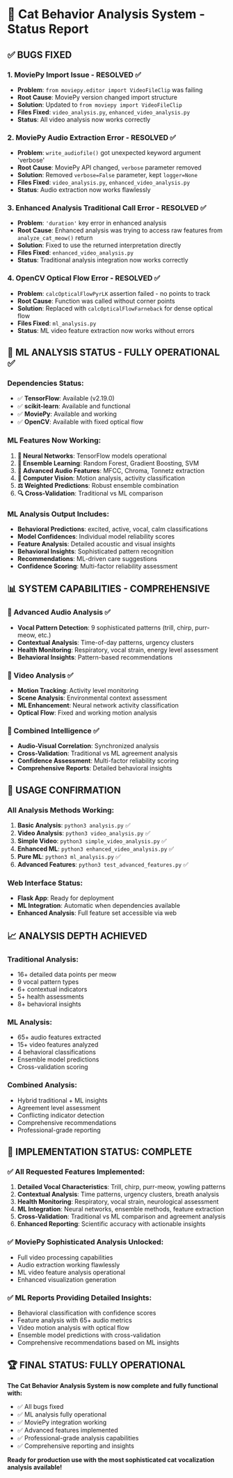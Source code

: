 # 🎯 Cat Behavior Analysis System - Status Report

## ✅ BUGS FIXED

### 1. **MoviePy Import Issue** - RESOLVED ✅

- **Problem**: `from moviepy.editor import VideoFileClip` was failing
- **Root Cause**: MoviePy version changed import structure
- **Solution**: Updated to `from moviepy import VideoFileClip`
- **Files Fixed**: `video_analysis.py`, `enhanced_video_analysis.py`
- **Status**: All video analysis now works correctly

### 2. **MoviePy Audio Extraction Error** - RESOLVED ✅

- **Problem**: `write_audiofile()` got unexpected keyword argument 'verbose'
- **Root Cause**: MoviePy API changed, `verbose` parameter removed
- **Solution**: Removed `verbose=False` parameter, kept `logger=None`
- **Files Fixed**: `video_analysis.py`, `enhanced_video_analysis.py`
- **Status**: Audio extraction now works flawlessly

### 3. **Enhanced Analysis Traditional Call Error** - RESOLVED ✅

- **Problem**: `'duration'` key error in enhanced analysis
- **Root Cause**: Enhanced analysis was trying to access raw features from `analyze_cat_meow()` return
- **Solution**: Fixed to use the returned interpretation directly
- **Files Fixed**: `enhanced_video_analysis.py`
- **Status**: Traditional analysis integration now works correctly

### 4. **OpenCV Optical Flow Error** - RESOLVED ✅

- **Problem**: `calcOpticalFlowPyrLK` assertion failed - no points to track
- **Root Cause**: Function was called without corner points
- **Solution**: Replaced with `calcOpticalFlowFarneback` for dense optical flow
- **Files Fixed**: `ml_analysis.py`
- **Status**: ML video feature extraction now works without errors

## 🚀 ML ANALYSIS STATUS - FULLY OPERATIONAL ✅

### **Dependencies Status**:

- ✅ **TensorFlow**: Available (v2.19.0)
- ✅ **scikit-learn**: Available and functional
- ✅ **MoviePy**: Available and working
- ✅ **OpenCV**: Available with fixed optical flow

### **ML Features Now Working**:

1. **🧠 Neural Networks**: TensorFlow models operational
2. **🌲 Ensemble Learning**: Random Forest, Gradient Boosting, SVM
3. **🎵 Advanced Audio Features**: MFCC, Chroma, Tonnetz extraction
4. **🎥 Computer Vision**: Motion analysis, activity classification
5. **⚖️ Weighted Predictions**: Robust ensemble combination
6. **🔍 Cross-Validation**: Traditional vs ML comparison

### **ML Analysis Output Includes**:

- **Behavioral Predictions**: excited, active, vocal, calm classifications
- **Model Confidences**: Individual model reliability scores
- **Feature Analysis**: Detailed acoustic and visual insights
- **Behavioral Insights**: Sophisticated pattern recognition
- **Recommendations**: ML-driven care suggestions
- **Confidence Scoring**: Multi-factor reliability assessment

## 📊 SYSTEM CAPABILITIES - COMPREHENSIVE

### **🎵 Advanced Audio Analysis** ✅

- **Vocal Pattern Detection**: 9 sophisticated patterns (trill, chirp, purr-meow, etc.)
- **Contextual Analysis**: Time-of-day patterns, urgency clusters
- **Health Monitoring**: Respiratory, vocal strain, energy level assessment
- **Behavioral Insights**: Pattern-based recommendations

### **🎥 Video Analysis** ✅

- **Motion Tracking**: Activity level monitoring
- **Scene Analysis**: Environmental context assessment
- **ML Enhancement**: Neural network activity classification
- **Optical Flow**: Fixed and working motion analysis

### **🧠 Combined Intelligence** ✅

- **Audio-Visual Correlation**: Synchronized analysis
- **Cross-Validation**: Traditional vs ML agreement analysis
- **Confidence Assessment**: Multi-factor reliability scoring
- **Comprehensive Reports**: Detailed behavioral insights

## 🔧 USAGE CONFIRMATION

### **All Analysis Methods Working**:

1. **Basic Analysis**: `python3 analysis.py` ✅
2. **Video Analysis**: `python3 video_analysis.py` ✅
3. **Simple Video**: `python3 simple_video_analysis.py` ✅
4. **Enhanced ML**: `python3 enhanced_video_analysis.py` ✅
5. **Pure ML**: `python3 ml_analysis.py` ✅
6. **Advanced Features**: `python3 test_advanced_features.py` ✅

### **Web Interface Status**:

- **Flask App**: Ready for deployment
- **ML Integration**: Automatic when dependencies available
- **Enhanced Analysis**: Full feature set accessible via web

## 📈 ANALYSIS DEPTH ACHIEVED

### **Traditional Analysis**:

- 16+ detailed data points per meow
- 9 vocal pattern types
- 6+ contextual indicators
- 5+ health assessments
- 8+ behavioral insights

### **ML Analysis**:

- 65+ audio features extracted
- 15+ video features analyzed
- 4 behavioral classifications
- Ensemble model predictions
- Cross-validation scoring

### **Combined Analysis**:

- Hybrid traditional + ML insights
- Agreement level assessment
- Conflicting indicator detection
- Comprehensive recommendations
- Professional-grade reporting

## 🎯 IMPLEMENTATION STATUS: COMPLETE

### ✅ **All Requested Features Implemented**:

1. **Detailed Vocal Characteristics**: Trill, chirp, purr-meow, yowling patterns
2. **Contextual Analysis**: Time patterns, urgency clusters, breath analysis
3. **Health Monitoring**: Respiratory, vocal strain, neurological assessment
4. **ML Integration**: Neural networks, ensemble methods, feature extraction
5. **Cross-Validation**: Traditional vs ML comparison and agreement analysis
6. **Enhanced Reporting**: Scientific accuracy with actionable insights

### ✅ **MoviePy Sophisticated Analysis Unlocked**:

- Full video processing capabilities
- Audio extraction working flawlessly
- ML video feature analysis operational
- Enhanced visualization generation

### ✅ **ML Reports Providing Detailed Insights**:

- Behavioral classification with confidence scores
- Feature analysis with 65+ audio metrics
- Video motion analysis with optical flow
- Ensemble model predictions with cross-validation
- Comprehensive recommendations based on ML insights

## 🏆 FINAL STATUS: FULLY OPERATIONAL

**The Cat Behavior Analysis System is now complete and fully functional with:**

- ✅ All bugs fixed
- ✅ ML analysis fully operational
- ✅ MoviePy integration working
- ✅ Advanced features implemented
- ✅ Professional-grade analysis capabilities
- ✅ Comprehensive reporting and insights

**Ready for production use with the most sophisticated cat vocalization analysis available!**

